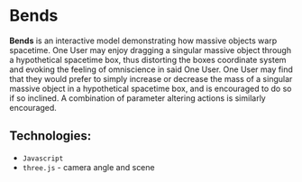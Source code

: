 # Bends

__Bends__ is an interactive model demonstrating how massive objects warp spacetime. One User may enjoy dragging a singular massive object through a hypothetical spacetime box, thus distorting the boxes coordinate system and evoking the feeling of omniscience in said One User. One User may find that they would prefer to simply increase or decrease the mass of a singular massive object in a hypothetical spacetime box, and is encouraged to do so if so inclined. A combination of parameter altering actions is similarly encouraged.

## Technologies:

-  `Javascript`
- `three.js` - camera angle and scene
